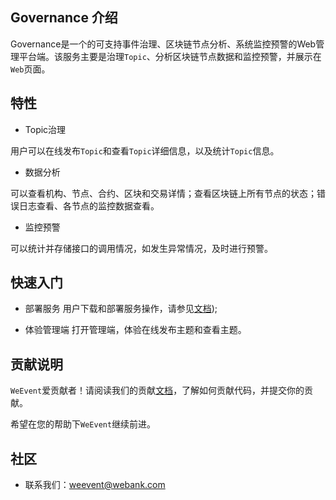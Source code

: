 ## Governance 介绍
Governance是一个的可支持事件治理、区块链节点分析、系统监控预警的Web管理平台端。该服务主要是治理`Topic`、分析区块链节点数据和监控预警，并展示在`Web`页面。


## 特性
- Topic治理

用户可以在线发布`Topic`和查看`Topic`详细信息，以及统计`Topic`信息。

- 数据分析

可以查看机构、节点、合约、区块和交易详情；查看区块链上所有节点的状态；错误日志查看、各节点的监控数据查看。

- 监控预警

可以统计并存储接口的调用情况，如发生异常情况，及时进行预警。

## 快速入门
- 部署服务
  用户下载和部署服务操作，请参见[文档](http://));

- 体验管理端
  打开管理端，体验在线发布主题和查看主题。

## 贡献说明
`WeEvent`爱贡献者！请阅读我们的贡献[文档](http://)，了解如何贡献代码，并提交你的贡献。

希望在您的帮助下`WeEvent`继续前进。


## 社区
- 联系我们：weevent@webank.com


